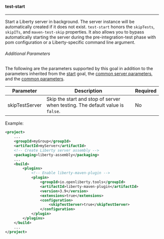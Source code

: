#### test-start
---
Start a Liberty server in background. The server instance will be automatically created if it does not exist. `test-start` honors the `skipTests`, `skipITs`, and `maven-test-skip` properties. It also allows you to bypass automatically starting the server during the pre-integration-test phase with pom configuration or a Liberty-specific command line argument.

###### Additional Parameters

The following are the parameters supported by this goal in addition to the parameters inherited from the [start](start.md#start) goal, the [common server parameters](common-server-parameters.md#common-server-parameters), and the [common parameters](common-parameters.md#common-parameters).

| Parameter | Description | Required |
| --------  | ----------- | -------  |
| skipTestServer | Skip the start and stop of server when testing. The default value is `false`. | No |

Example:
```xml
<project>
    ...
    <groupId>myGroup</groupId>
    <artifactId>myServer</artifactId>
    <!-- Create Liberty server assembly -->
    <packaging>liberty-assembly</packaging>
    ...
    <build>
        <plugins>
            <!-- Enable liberty-maven-plugin -->
            <plugin>
                <groupId>io.openliberty.tools</groupId>
                <artifactId>liberty-maven-plugin</artifactId>
                <version>3.9</version>
                <extensions>true</extensions>
                <configuration>
                    <skipTestServer>true</skipTestServer>
                </configuration>
            </plugin>
        </plugins>
    </build>
    ...
</project>
```
